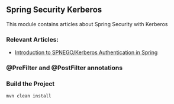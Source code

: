 ## Spring Security Kerberos

This module contains articles about Spring Security with Kerberos

### Relevant Articles:

- [Introduction to SPNEGO/Kerberos Authentication in Spring](https://www.baeldung.com/spring-security-kerberos)

### @PreFilter and @PostFilter annotations

### Build the Project ###

`mvn clean install`